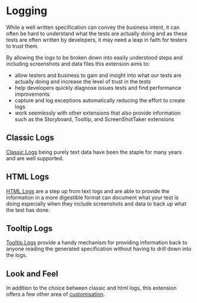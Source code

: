 # Logging

While a well written specification can convey the business intent, it can often be hard to understand what the tests are actually doing and as these tests are often written by developers, it may need a leap in faith for testers to trust them. 

By allowing the logs to be broken down into easily understood steps and including screenshots and data files this extension aims to:

* allow testers and business to gain and insight into what our tests are actually doing and increase the level of trust in the tests
* help developers quickly diagnose issues tests and find performance improvements
* capture and log exceptions automatically reducing the effort to create logs
* work seemlessly with other extensions that also provide information such as the Storyboard, Tooltip, and ScreenShotTaker extensions


## Classic Logs

[Classic Logs](ClassicLog.md "c:run") being purely text data have been the staple for many years and are well supported. 

## HTML Logs

[HTML Logs](HtmlLog.md "c:run") are a step up from text logs and are able to provide the information in a more digestible format can document what your test is doing especially when they include screenshots and data to back up what the test has done.

## Tooltip Logs

[Tooltip Logs](ToolTipLog.md "c:run") provide a handy mechanism for providing information back to anyone reading the generated specification without having to drill down into the logs.

## Look and Feel

In addition to the choice between classic and html logs, this extension offers a few other area of [customisation](Customisation.md "c:run"). 